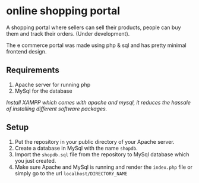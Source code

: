 # online shopping portal
A shopping portal where sellers can sell their products, people can buy them and track their orders. (Under development).

The e commerce portal was made using php & sql and has pretty minimal frontend design.

## Requirements
1. Apache server for running php
2. MySql for the database

*Install XAMPP which comes with apache and mysql, it reduces the hassale of installing different software packages.*

## Setup
1. Put the repository in your public directory of your Apache server.
2. Create a database in MySql with the name `shopdb`.
3. Import the `shopdb.sql` file from the repository to MySql database which you just created.
4. Make sure Apache and MySql is running and render the `index.php` file or simply go to the url `localhost/DIRECTORY_NAME`
